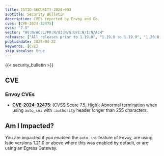 ```yaml
---
title: ISTIO-SECURITY-2024-003
subtitle: Security Bulletin
description: CVEs reported by Envoy and Go.
cves: [CVE-2024-32475]
cvss: "7.5"
vector: "AV:N/AC:L/PR:N/UI:N/S:U/C:N/I:N/A:H"
releases: ["All releases prior to 1.19.0", "1.19.0 to 1.19.9", "1.20.0 to 1.20.5", "1.21.0 to 1.21.1"]
publishdate: 2024-04-22
keywords: [CVE]
skip_seealso: true
---
```


{{< security_bulletin >}}

## CVE

### Envoy CVEs

- __[CVE-2024-32475](https://github.com/envoyproxy/envoy/security/advisories/GHSA-3mh5-6q8v-25wj)__: (CVSS Score 7.5, High): Abnormal termination when using `auto_sni` with `:authority` header longer than 255 characters.

## Am I Impacted?

You are impacted if you enabled the `auto_sni` feature of Envoy, are using Istio versions 1.21.0 or above where this was enabled by default, or
are using an Egress Gateway.
